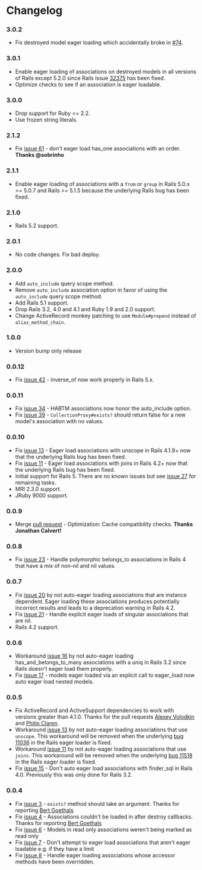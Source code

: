 # Changelog

### 3.0.2
- Fix destroyed model eager loading which accidentally broke in [#74](https://github.com/salsify/goldiloader/pull/74).

### 3.0.1
- Enable eager loading of associations on destroyed models in all versions of Rails except 5.2.0 since
  Rails issue [32375](https://github.com/rails/rails/pull/32375) has been fixed.
- Optimize checks to see if an association is eager loadable.

### 3.0.0
* Drop support for Ruby <= 2.2.
* Use frozen string literals.

### 2.1.2 
* Fix [issue 61](https://github.com/salsify/goldiloader/issues/61) - don't eager load has_one associations with an order.
  **Thanks @sobrinho**

### 2.1.1
* Enable eager loading of associations with a `from` or `group` in Rails 5.0.x >= 5.0.7 and Rails >= 5.1.5 because
  the underlying Rails bug has been fixed.
  
### 2.1.0
* Rails 5.2 support.

### 2.0.1
* No code changes. Fix bad deploy.

### 2.0.0
* Add `auto_include` query scope method.
* Remove `auto_include` association option in favor of using the `auto_include` query scope method.
* Add Rails 5.1 support.
* Drop Rails 3.2, 4.0 and 4.1 and Ruby 1.9 and 2.0 support.
* Change ActiveRecord monkey patching to use `Module#prepend` instead of `alias_method_chain`.

### 1.0.0
* Version bump only release

### 0.0.12
* Fix [issue 42](https://github.com/salsify/goldiloader/issues/42) - inverse_of now work properly in Rails 5.x.

### 0.0.11
* Fix [issue 34](https://github.com/salsify/goldiloader/issues/34) - HABTM associations now honor 
  the auto_include option.
* Fix [issue 39](https://github.com/salsify/goldiloader/issues/39) - `CollectionProxy#exists?` should return false 
  for a new model's association with no values.
  
### 0.0.10
* Fix [issue 13](https://github.com/salsify/goldiloader/issues/13) - Eager load associations with unscope
  in Rails 4.1.9+ now that the underlying Rails bug has been fixed.
* Fix [issue 11](https://github.com/salsify/goldiloader/issues/11) - Eager load associations with joins in 
  Rails 4.2+ now that the underlying Rails bug has been fixed.
* Initial support for Rails 5. There are no known issues but see 
  [issue 27](https://github.com/salsify/goldiloader/issues/27) for remaining tasks.
* MRI 2.3.0 support.
* JRuby 9000 support.

### 0.0.9
* Merge [pull request](https://github.com/salsify/goldiloader/pull/24) - Optimization: Cache compatibility
  checks. **Thanks Jonathan Calvert!**

### 0.0.8
* Fix [issue 23](https://github.com/salsify/goldiloader/issues/23) - Handle polymorphic belongs_to
  associations in Rails 4 that have a mix of non-nil and nil values.

### 0.0.7
* Fix [issue 20](https://github.com/salsify/goldiloader/issues/20) by not auto-eager loading 
  associations that are instance dependent. Eager loading these associations produces potentially
  incorrect results and leads to a deprecation warning in Rails 4.2.
* Fix [issue 21](https://github.com/salsify/goldiloader/issues/21) - Handle explicit eager loads
  of singular associations that are nil.
* Rails 4.2 support.

### 0.0.6
* Workaround [issue 16](https://github.com/salsify/goldiloader/issues/16) by not auto-eager loading 
  has_and_belongs_to_many associations with a uniq in Rails 3.2 since Rails doesn't eager load them 
  properly.
* Fix [issue 17](https://github.com/salsify/goldiloader/issues/17) - models eager loaded via an explicit
  call to eager_load now auto eager load nested models.

### 0.0.5

* Fix ActiveRecord and ActiveSupport dependencies to work with versions greater than 4.1.0. Thanks for the pull
  requests [Alexey Volodkin](https://github.com/miraks) and [Philip Claren](https://github.com/DerKobe).
* Workaround [issue 13](https://github.com/salsify/goldiloader/issues/13) by not auto-eager loading associations
  that use `unscope`. This workaround will be removed when the underlying 
  [bug 11036](https://github.com/rails/rails/issues/11036) in the Rails eager loader is fixed.
* Workaround [issue 11](https://github.com/salsify/goldiloader/issues/11) by not auto-eager loading associations
  that use `joins`. This workaround will be removed when the underlying 
  [bug 11518](https://github.com/rails/rails/pull/11518) in the Rails eager loader is fixed.
* Fix [issue 15](https://github.com/salsify/goldiloader/issues/15) - Don't auto eager load associations 
  with finder_sql in Rails 4.0. Previously this was only done for Rails 3.2.

### 0.0.4
 
* Fix [issue 3](https://github.com/salsify/goldiloader/issues/3) - `exists?` method should take an argument. 
  Thanks for reporting [Bert Goethals](https://github.com/Bertg)
* Fix [issue 4](https://github.com/salsify/goldiloader/issues/4) - Associations couldn't be loaded in after 
  destroy callbacks. Thanks for reporting [Bert Goethals](https://github.com/Bertg)
* Fix [issue 6](https://github.com/salsify/goldiloader/issues/6) - Models in read only associations weren't
  being marked as read only
* Fix [issue 7](https://github.com/salsify/goldiloader/issues/7) - Don't attempt to eager load associations that
  aren't eager loadable e.g. if they have a limit
* Fix [issue 8](https://github.com/salsify/goldiloader/issues/8) - Handle eager loading associations whose 
  accessor methods have been overridden.

